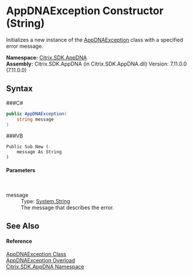 # AppDNAException Constructor (String)
 

Initializes a new instance of the <a href="T_Citrix_SDK_AppDNA_AppDNAException">AppDNAException</a> class with a specified error message.

**Namespace:**&nbsp;<a href="N_Citrix_SDK_AppDNA">Citrix.SDK.AppDNA</a><br />**Assembly:**&nbsp;Citrix.SDK.AppDNA (in Citrix.SDK.AppDNA.dll) Version: 7.11.0.0 (7.11.0.0)

## Syntax

###C#
```csharp
public AppDNAException(
	string message
)
```

###VB
```vbnet
Public Sub New ( 
	message As String
)
```


#### Parameters
&nbsp;<dl><dt>message</dt><dd>Type: <a href="http://msdn2.microsoft.com/en-us/library/s1wwdcbf" target="_blank">System.String</a><br />The message that describes the error.</dd></dl>

## See Also


#### Reference
<a href="T_Citrix_SDK_AppDNA_AppDNAException">AppDNAException Class</a><br /><a href="Overload_Citrix_SDK_AppDNA_AppDNAException__ctor">AppDNAException Overload</a><br /><a href="N_Citrix_SDK_AppDNA">Citrix.SDK.AppDNA Namespace</a><br />